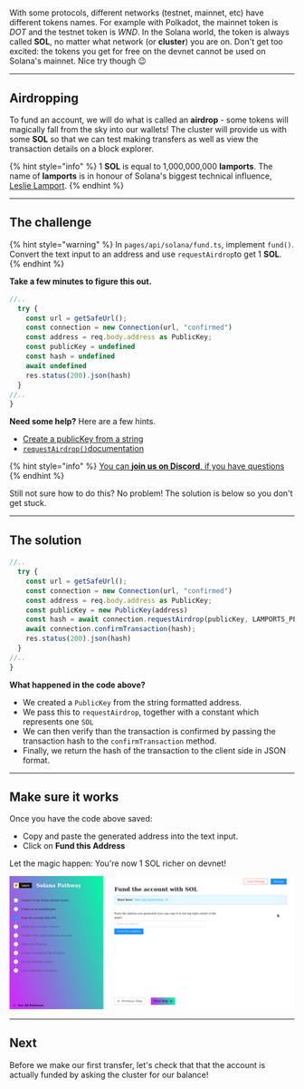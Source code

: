 # 

With some protocols, different networks (testnet, mainnet, etc) have different tokens names. For example with Polkadot, the mainnet token is *DOT* and the testnet token is *WND*. In the Solana world, the token is always called **SOL**, no matter what network (or **cluster**) you are on. Don't get too excited: the tokens you get for free on the devnet cannot be used on Solana's mainnet. Nice try though 😉

----------------------------------

## Airdropping

To fund an account, we will do what is called an **airdrop** - some tokens will magically fall from the sky into our wallets! The cluster will provide us with some **SOL** so that we can test making transfers as well as view the transaction details on a block explorer.

{% hint style="info" %}
1 **SOL** is equal to 1,000,000,000 **lamports**. The name of **lamports** is in honour of Solana's biggest technical influence, [Leslie Lamport](https://en.wikipedia.org/wiki/Leslie_Lamport).
{% endhint %}

----------------------------------

## The challenge

{% hint style="warning" %}
In `pages/api/solana/fund.ts`, implement `fund()`. Convert the text input to an address and use `requestAirdrop`to get 1 **SOL**.
{% endhint %}

**Take a few minutes to figure this out.**

```typescript
//..
  try {
    const url = getSafeUrl();
    const connection = new Connection(url, "confirmed")
    const address = req.body.address as PublicKey;
    const publicKey = undefined  
    const hash = undefined
    await undefined
    res.status(200).json(hash)
  }
//..
}
```

**Need some help?** Here are a few hints.
* [Create a publicKey from a string](https://solana-labs.github.io/solana-web3.js/classes/PublicKey.html#constructor)  
* [`requestAirdrop()`documentation](https://solana-labs.github.io/solana-web3.js/classes/Connection.html#requestairdrop)


{% hint style="info" %}
[You can **join us on Discord**, if you have questions](https://discord.gg/fszyM7K)
{% endhint %}

Still not sure how to do this? No problem! The solution is below so you don't get stuck.

----------------------------------

## The solution

```typescript
//..
  try {
    const url = getSafeUrl();
    const connection = new Connection(url, "confirmed")
    const address = req.body.address as PublicKey;
    const publicKey = new PublicKey(address)  
    const hash = await connection.requestAirdrop(publicKey, LAMPORTS_PER_SOL)
    await connection.confirmTransaction(hash);
    res.status(200).json(hash)
  }
//..
}
```

**What happened in the code above?**

* We created a `PublicKey` from the string formatted address.
* We pass this to `requestAirdrop`, together with a constant which represents one `SOL`
* We can then verify than the transaction is confirmed by passing the transaction hash to the `confirmTransaction` method.
* Finally, we return the hash of the transaction to the client side in JSON format.

----------------------------------

## Make sure it works

Once you have the code above saved:
* Copy and paste the generated address into the text input.   
* Click on **Fund this Address** 

Let the magic happen: You're now 1 SOL richer on devnet!

![](../../../.gitbook/assets/solana-fund-v3.gif)

----------------------------------

## Next

Before we make our first transfer, let's check that that the account is actually funded by asking the cluster for our balance!
